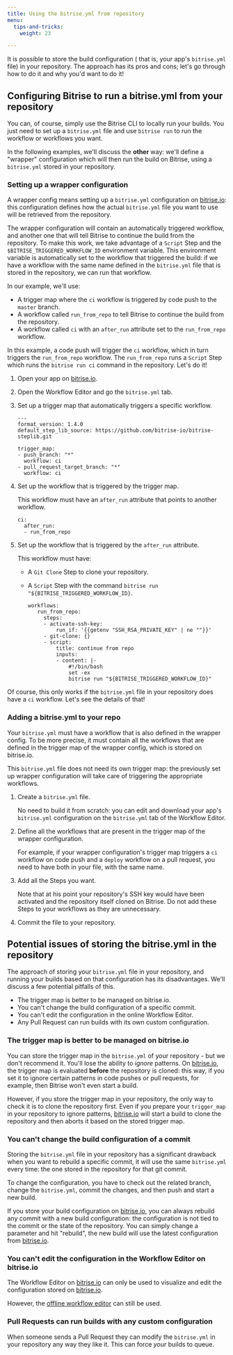 ```yaml
---
title: Using the bitrise.yml from repository
menu:
  tips-and-tricks:
    weight: 23

---
```

It is possible to store the build configuration ( that is, your app's `bitrise.yml` file) in your repository. The approach has its pros and cons; let's go through how to do it and why you'd want to do it!

## Configuring Bitrise to run a bitrise.yml from your repository

You can, of course, simply use the Bitrise CLI to locally run your builds. You just need to set up a `bitrise.yml` file and use `bitrise run` to run the workflow or workflows you want.

In the following examples, we'll discuss the **other** way: we'll define a "wrapper" configuration which will then run the build on Bitrise, using a `bitrise.yml` stored in your repository.

### Setting up a wrapper configuration

A wrapper config means setting up a `bitrise.yml` configuration on [bitrise.io](https://www.bitrise.io/): this configuration defines how the actual `bitrise.yml` file you want to use will be retrieved from the repository.

The wrapper configuration will contain an automatically triggered workflow, and another one that will tell Bitrise to continue the build from the repository. To make this work, we take advantage of a `Script` Step and the `$BITRISE_TRIGGERED_WORKFLOW_ID` environment variable. This environment variable is automatically set to the workflow that triggered the build: if we have a workflow with the same name defined in the `bitrise.yml` file that is stored in the repository, we can run that workflow.

In our example, we'll use:

* A trigger map where the `ci` workflow is triggered by code push to the `master` branch.
* A workflow called `run_from_repo` to tell Bitrise to continue the build from the repository.
* A workflow called `ci` with an `after_run` attribute set to the `run_from_repo` workflow.

In this example, a code push will trigger the `ci` workflow, which in turn triggers the `run_from_repo` workflow. The `run_from_repo` runs a `Script` Step which runs the `bitrise run ci` command in the repository. Let's do it!

1. Open your app on [bitrise.io](https://www.bitrise.io).
2. Open the Workflow Editor and go the `bitrise.yml` tab.
3. Set up a trigger map that automatically triggers a specific workflow.

       ---
       format_version: 1.4.0
       default_step_lib_source: https://github.com/bitrise-io/bitrise-steplib.git
        
       trigger_map:
       - push_branch: "*"
         workflow: ci
       - pull_request_target_branch: "*"
         workflow: ci
4. Set up the workflow that is triggered by the trigger map.

   This workflow must have an `after_run` attribute that points to another workflow.

       ci:
         after_run:
         - run_from_repo
5. Set up the workflow that is triggered by the `after_run` attribute.

   This workflow must have:
   * A `Git Clone` Step to clone your repository.
   * A `Script` Step with the command `bitrise run "${BITRISE_TRIGGERED_WORKFLOW_ID}`.

       ```
       workflows:
          run_from_repo:
            steps:
            - activate-ssh-key:
                run_if: '{{getenv "SSH_RSA_PRIVATE_KEY" | ne ""}}'
            - git-clone: {}
            - script:
                title: continue from repo
                inputs:
                - content: |-
                    #!/bin/bash
                    set -ex
                    bitrise run "${BITRISE_TRIGGERED_WORKFLOW_ID}"
       ```           

Of course, this only works if the `bitrise.yml` file in your repository does have a `ci` workflow. Let's see the details of that!

### Adding a bitrise.yml to your repo

Your `bitrise.yml` must have a workflow that is also defined in the wrapper config. To be more precise, it must contain all the workflows that are defined in the trigger map of the wrapper config, which is stored on bitrise.io.

This `bitrise.yml` file does not need its own trigger map: the previously set up wrapper configuration will take care of triggering the appropriate workflows.

1. Create a `bitrise.yml` file.

   No need to build it from scratch: you can edit and download your app's `bitrise.yml` configuration on the `bitrise.yml` tab of the Workflow Editor.
2. Define all the workflows that are present in the trigger map of the wrapper configuration.

   For example, if your wrapper configuration's trigger map triggers a `ci` workflow on code push and a `deploy` workflow on a pull request, you need to have both in your file, with the same name.
3. Add all the Steps you want.

   Note that at his point your repository's SSH key would have been activated and the repository itself cloned on Bitrise. Do not add these Steps to your workflows as they are unnecessary.
4. Commit the file to your repository.

## Potential issues of storing the bitrise.yml in the repository

The approach of storing your `bitrise.yml` file in your repository, and running your builds based on that configuration has its disadvantages. We'll discuss a few potential pitfalls of this.

* The trigger map is better to be managed on bitrise.io.
* You can't change the build configuration of a specific commit.
* You can't edit the configuration in the online Workflow Editor.
* Any Pull Request can run builds with its own custom configuration.

### The trigger map is better to be managed on bitrise.io

You can store the trigger map in the `bitrise.yml` of your repository - but we don't recommend it. You'll lose the ability to _ignore_ patterns. On [bitrise.io](https://www.bitrise.io), the  trigger map is evaluated **before** the repository is cloned: this way, if you set it to ignore certain patterns in code pushes or pull requests, for example, then Bitrise won't even start a build.

However, if you store the trigger map in your repository, the only way to check it is to clone the repository first. Even if you prepare your `trigger_map` in your repository to ignore patterns, [bitrise.io](https://www.bitrise.io) will start a build to clone the repository and then aborts it based on the stored trigger map.

### You can't change the build configuration of a commit

Storing the `bitrise.yml` file in your repository has a significant drawback when you want to rebuild a specific commit, it will use the same `bitrise.yml` every time: the one stored in the repository for that git commit.

To change the configuration, you have to check out the related branch, change the `bitrise.yml`, commit the changes, and then push and start a new build.

If you store your build configuration on [bitrise.io](https://www.bitrise.io), you can always rebuild any commit with a new build configuration: the configuration is not tied to the commit or the state of the repository. You can simply change a parameter and hit "rebuild", the new build will use the latest configuration from [bitrise.io](https://www.bitrise.io).

### You can't edit the configuration in the Workflow Editor on bitrise.io

The Workflow Editor on [bitrise.io](https://www.bitrise.io) can only be used to visualize and edit the configuration stored on [bitrise.io](https://www.bitrise.io).

However, the [offline workflow editor](https://github.com/bitrise-io/bitrise-workflow-editor) can still be used.

### Pull Requests can run builds with any custom configuration

When someone sends a Pull Request they can modify the `bitrise.yml` in your repository any way they like it. This can force _your_ builds to queue.